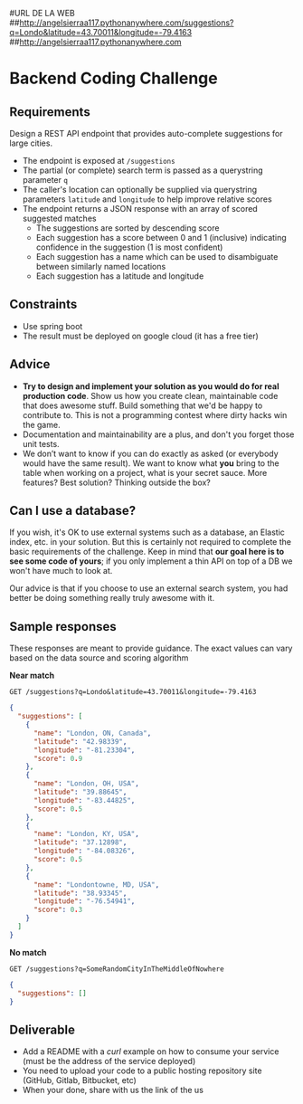#URL DE LA WEB
##http://angelsierraa117.pythonanywhere.com/suggestions?q=Londo&latitude=43.70011&longitude=-79.4163
##http://angelsierraa117.pythonanywhere.com

# Backend Coding Challenge

## Requirements

Design a REST API endpoint that provides auto-complete suggestions for large cities.

- The endpoint is exposed at `/suggestions`
- The partial (or complete) search term is passed as a querystring parameter `q`
- The caller's location can optionally be supplied via querystring parameters `latitude` and `longitude` to help improve relative scores
- The endpoint returns a JSON response with an array of scored suggested matches
    - The suggestions are sorted by descending score
    - Each suggestion has a score between 0 and 1 (inclusive) indicating confidence in the suggestion (1 is most confident)
    - Each suggestion has a name which can be used to disambiguate between similarly named locations
    - Each suggestion has a latitude and longitude

## Constraints

- Use spring boot
- The result must be deployed on google cloud (it has a free tier)

## Advice

- **Try to design and implement your solution as you would do for real production code**. Show us how you create clean, maintainable code that does awesome stuff. Build something that we'd be happy to contribute to. This is not a programming contest where dirty hacks win the game.
- Documentation and maintainability are a plus, and don't you forget those unit tests.
- We don’t want to know if you can do exactly as asked (or everybody would have the same result). We want to know what **you** bring to the table when working on a project, what is your secret sauce. More features? Best solution? Thinking outside the box?

## Can I use a database?

If you wish, it's OK to use external systems such as a database, an Elastic index, etc. in your solution. But this is certainly not required to complete the basic requirements of the challenge. Keep in mind that **our goal here is to see some code of yours**; if you only implement a thin API on top of a DB we won't have much to look at.

Our advice is that if you choose to use an external search system, you had better be doing something really truly awesome with it.

## Sample responses

These responses are meant to provide guidance. The exact values can vary based on the data source and scoring algorithm

**Near match**

    GET /suggestions?q=Londo&latitude=43.70011&longitude=-79.4163

```json
{
  "suggestions": [
    {
      "name": "London, ON, Canada",
      "latitude": "42.98339",
      "longitude": "-81.23304",
      "score": 0.9
    },
    {
      "name": "London, OH, USA",
      "latitude": "39.88645",
      "longitude": "-83.44825",
      "score": 0.5
    },
    {
      "name": "London, KY, USA",
      "latitude": "37.12898",
      "longitude": "-84.08326",
      "score": 0.5
    },
    {
      "name": "Londontowne, MD, USA",
      "latitude": "38.93345",
      "longitude": "-76.54941",
      "score": 0.3
    }
  ]
}
```

**No match**

    GET /suggestions?q=SomeRandomCityInTheMiddleOfNowhere

```json
{
  "suggestions": []
}
```

## Deliverable
- Add a README with a *curl* example on how to consume your service (must be the address of the service deployed)
- You need to upload your code to a public hosting repository site (GitHub, Gitlab, Bitbucket, etc)
- When your done, share with us the link of the us
